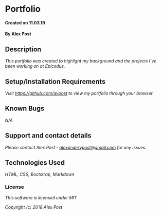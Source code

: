 # Portfolio

#### Created on 11.03.19

#### By Alex Post

## Description
_This portfolio was created to highlight my background and the projects I've been working on at Epicodus._

## Setup/Installation Requirements
_Visit https://github.com/avpost to view my portfolio through your browser._

## Known Bugs
_N/A_

## Support and contact details
_Please contact Alex Post - alexandervpost@gmail.com for any issues._

## Technologies Used
_HTML, CSS, Bootstrap, Markdown_

### License
_This software is licensed under MIT_

_Copyright (c) 2019 Alex Post_